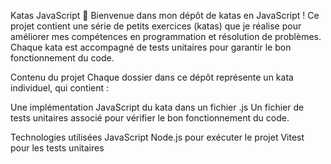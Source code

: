 Katas JavaScript 🥋
Bienvenue dans mon dépôt de katas en JavaScript ! 
Ce projet contient une série de petits exercices (katas) que je réalise pour améliorer mes compétences en programmation et résolution de problèmes. Chaque kata est accompagné de tests unitaires pour garantir le bon fonctionnement du code.

Contenu du projet
Chaque dossier dans ce dépôt représente un kata individuel, qui contient :

Une implémentation JavaScript du kata dans un fichier .js
Un fichier de tests unitaires associé pour vérifier le bon fonctionnement du code.

Technologies utilisées
JavaScript 
Node.js pour exécuter le projet
Vitest pour les tests unitaires

